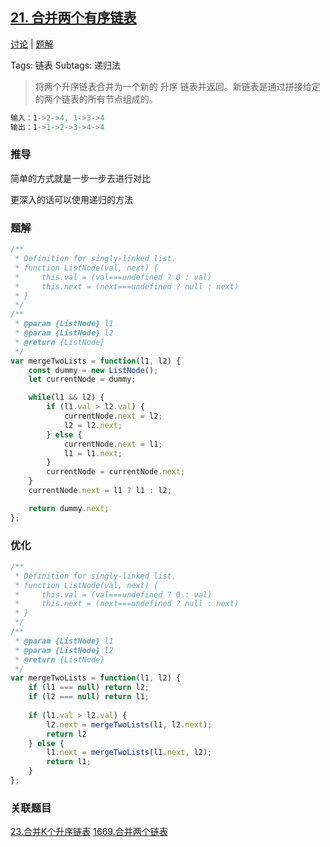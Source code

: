 ## [21. 合并两个有序链表](https://leetcode-cn.com/problems/merge-two-sorted-lists/description/)

[讨论](https://leetcode-cn.com/problems/merge-two-sorted-lists/comments/) | [题解](https://leetcode-cn.com/problems/merge-two-sorted-lists/solution/)

Tags: 链表
Subtags: 递归法

> 将两个升序链表合并为一个新的 升序 链表并返回。新链表是通过拼接给定的两个链表的所有节点组成的。 

```js
输入：1->2->4, 1->3->4
输出：1->1->2->3->4->4
```

### 推导
简单的方式就是一步一步去进行对比

更深入的话可以使用递归的方法

### 题解
```js
/**
 * Definition for singly-linked list.
 * function ListNode(val, next) {
 *     this.val = (val===undefined ? 0 : val)
 *     this.next = (next===undefined ? null : next)
 * }
 */
/**
 * @param {ListNode} l1
 * @param {ListNode} l2
 * @return {ListNode}
 */
var mergeTwoLists = function(l1, l2) {
    const dummy = new ListNode();
    let currentNode = dummy;

    while(l1 && l2) {
        if (l1.val > l2.val) {
            currentNode.next = l2;
            l2 = l2.next;
        } else {
            currentNode.next = l1;
            l1 = l1.next;
        }
        currentNode = currentNode.next;
    }
    currentNode.next = l1 ? l1 : l2;

    return dummy.next;
};
```

### 优化
```js
/**
 * Definition for singly-linked list.
 * function ListNode(val, next) {
 *     this.val = (val===undefined ? 0 : val)
 *     this.next = (next===undefined ? null : next)
 * }
 */
/**
 * @param {ListNode} l1
 * @param {ListNode} l2
 * @return {ListNode}
 */
var mergeTwoLists = function(l1, l2) {
    if (l1 === null) return l2;
    if (l2 === null) return l1;
    
    if (l1.val > l2.val) {
        l2.next = mergeTwoLists(l1, l2.next);
        return l2
    } else {
        l1.next = mergeTwoLists(l1.next, l2);
        return l1;
    }
};
```

### 关联题目
[23.合并K个升序链表](https://github.com/XyyF/elfin-algorithm/blob/master/problems/23.合并K个升序链表.md)
[1669.合并两个链表](https://leetcode-cn.com/problems/merge-in-between-linked-lists/)